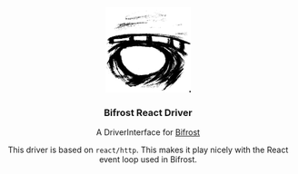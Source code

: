 <p align="center">
    <img src="./assets/logo.svg" height="150px">
</p>

<h3 align="center">Bifrost React Driver</h3>

<p align="center">A DriverInterface for <a href="https://github.com/dc-Ragnarok/Bifrost">Bifrost</a></p>

<p align="center">This driver is based on <code>react/http</code>. This makes it play nicely with the React event loop used in Bifrost.<p align="center">
